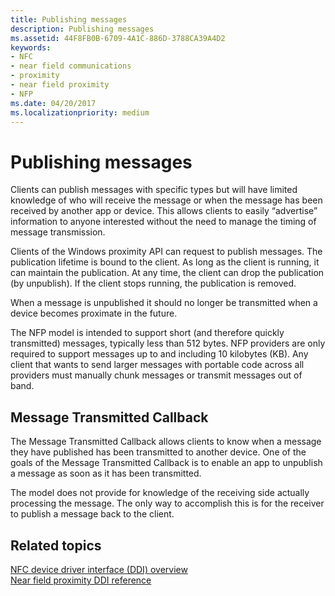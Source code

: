 ```yaml
---
title: Publishing messages
description: Publishing messages
ms.assetid: 44F8FB0B-6709-4A1C-886D-3788CA39A4D2
keywords:
- NFC
- near field communications
- proximity
- near field proximity
- NFP
ms.date: 04/20/2017
ms.localizationpriority: medium
---
```


# Publishing messages


Clients can publish messages with specific types but will have limited knowledge of who will receive the message or when the message has been received by another app or device. This allows clients to easily “advertise” information to anyone interested without the need to manage the timing of message transmission.

Clients of the Windows proximity API can request to publish messages. The publication lifetime is bound to the client. As long as the client is running, it can maintain the publication. At any time, the client can drop the publication (by unpublish). If the client stops running, the publication is removed.

When a message is unpublished it should no longer be transmitted when a device becomes proximate in the future.

The NFP model is intended to support short (and therefore quickly transmitted) messages, typically less than 512 bytes. NFP providers are only required to support messages up to and including 10 kilobytes (KB). Any client that wants to send larger messages with portable code across all providers must manually chunk messages or transmit messages out of band.

## Message Transmitted Callback


The Message Transmitted Callback allows clients to know when a message they have published has been transmitted to another device. One of the goals of the Message Transmitted Callback is to enable an app to unpublish a message as soon as it has been transmitted.

The model does not provide for knowledge of the receiving side actually processing the message. The only way to accomplish this is for the receiver to publish a message back to the client.

 

 
## Related topics
[NFC device driver interface (DDI) overview](https://docs.microsoft.com/windows-hardware/drivers/ddi/content/index)  
[Near field proximity DDI reference](https://docs.microsoft.com/windows-hardware/drivers/ddi/content/index)  

